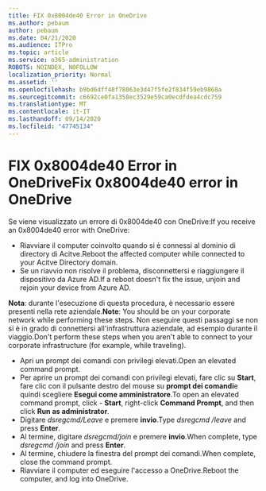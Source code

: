 ```yaml
---
title: FIX 0x8004de40 Error in OneDrive
ms.author: pebaum
author: pebaum
ms.date: 04/21/2020
ms.audience: ITPro
ms.topic: article
ms.service: o365-administration
ROBOTS: NOINDEX, NOFOLLOW
localization_priority: Normal
ms.assetid: ''
ms.openlocfilehash: b9bd6dff48f78063e3d47f5fe2f834f59eb9868a
ms.sourcegitcommit: c6692ce0fa1358ec3529e59ca0ecdfdea4cdc759
ms.translationtype: MT
ms.contentlocale: it-IT
ms.lasthandoff: 09/14/2020
ms.locfileid: "47745134"
---
```

# <a name="fix-0x8004de40-error-in-onedrive"></a><span data-ttu-id="51c21-102">FIX 0x8004de40 Error in OneDrive</span><span class="sxs-lookup"><span data-stu-id="51c21-102">Fix 0x8004de40 error in OneDrive</span></span>

<span data-ttu-id="51c21-103">Se viene visualizzato un errore di 0x8004de40 con OneDrive:</span><span class="sxs-lookup"><span data-stu-id="51c21-103">If you receive an 0x8004de40 error with OneDrive:</span></span>

- <span data-ttu-id="51c21-104">Riavviare il computer coinvolto quando si è connessi al dominio di directory di Acitve.</span><span class="sxs-lookup"><span data-stu-id="51c21-104">Reboot the affected computer while connected to your Acitve Directory domain.</span></span>
- <span data-ttu-id="51c21-105">Se un riavvio non risolve il problema, disconnettersi e riaggiungere il dispositivo da Azure AD.</span><span class="sxs-lookup"><span data-stu-id="51c21-105">If a reboot doesn't fix the issue, unjoin and rejoin your device from Azure AD.</span></span> 

<span data-ttu-id="51c21-106">**Nota**: durante l'esecuzione di questa procedura, è necessario essere presenti nella rete aziendale.</span><span class="sxs-lookup"><span data-stu-id="51c21-106">**Note**: You should be on your corporate network while performing these steps.</span></span> <span data-ttu-id="51c21-107">Non eseguire questi passaggi se non si è in grado di connettersi all'infrastruttura aziendale, ad esempio durante il viaggio.</span><span class="sxs-lookup"><span data-stu-id="51c21-107">Don't perform these steps when you aren't able to connect to your corporate infrastructure (for example, while traveling).</span></span> 

- <span data-ttu-id="51c21-108">Apri un prompt dei comandi con privilegi elevati.</span><span class="sxs-lookup"><span data-stu-id="51c21-108">Open an elevated command prompt.</span></span> 
- <span data-ttu-id="51c21-109">Per aprire un prompt dei comandi con privilegi elevati, fare clic su **Start**, fare clic con il pulsante destro del mouse su **prompt dei comandi**e quindi scegliere **Esegui come amministratore**.</span><span class="sxs-lookup"><span data-stu-id="51c21-109">To open an elevated command prompt, click - **Start**, right-click **Command Prompt**, and then click **Run as administrator**.</span></span>
- <span data-ttu-id="51c21-110">Digitare *dsregcmd/Leave* e premere **invio**.</span><span class="sxs-lookup"><span data-stu-id="51c21-110">Type *dsregcmd /leave* and press **Enter**.</span></span>
- <span data-ttu-id="51c21-111">Al termine, digitare *dsregcmd/join* e premere **invio**.</span><span class="sxs-lookup"><span data-stu-id="51c21-111">When complete, type *dsregcmd /join* and press **Enter**.</span></span>
- <span data-ttu-id="51c21-112">Al termine, chiudere la finestra del prompt dei comandi.</span><span class="sxs-lookup"><span data-stu-id="51c21-112">When complete, close the command prompt.</span></span>
- <span data-ttu-id="51c21-113">Riavviare il computer ed eseguire l'accesso a OneDrive.</span><span class="sxs-lookup"><span data-stu-id="51c21-113">Reboot the computer, and log into OneDrive.</span></span>